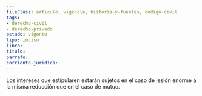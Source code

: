 ```yaml
---
fileClass: articulo, vigencia, historia-y-fuentes, codigo-civil
tags:
- derecho-civil
- derecho-privado
estado: vigente
tipo: inciso
libro:
titulo:
parrafo:
corriente-juridica:
---
```

Los intereses que estipularen estarán sujetos en el caso de lesión enorme a la misma reducción que en el caso de mutuo.